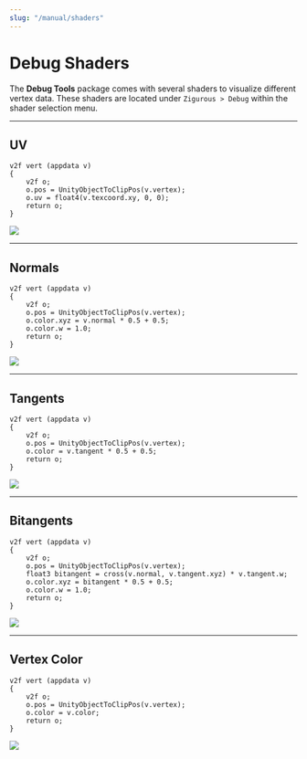 ```yaml
---
slug: "/manual/shaders"
---
```


# Debug Shaders

The **Debug Tools** package comes with several shaders to visualize different vertex data. These shaders are located under `Zigurous > Debug` within the shader selection menu.

<hr/>

## UV

```
v2f vert (appdata v)
{
    v2f o;
    o.pos = UnityObjectToClipPos(v.vertex);
    o.uv = float4(v.texcoord.xy, 0, 0);
    return o;
}
```

![](https://docs.unity3d.com/uploads/Main/SL-DebugUV1.png)

<hr/>

## Normals

```
v2f vert (appdata v)
{
    v2f o;
    o.pos = UnityObjectToClipPos(v.vertex);
    o.color.xyz = v.normal * 0.5 + 0.5;
    o.color.w = 1.0;
    return o;
}
```

![](https://docs.unity3d.com/uploads/Main/SL-DebugNormals.png)

<hr/>

## Tangents

```
v2f vert (appdata v)
{
    v2f o;
    o.pos = UnityObjectToClipPos(v.vertex);
    o.color = v.tangent * 0.5 + 0.5;
    return o;
}
```

![](https://docs.unity3d.com/uploads/Main/SL-DebugTangents.png)

<hr/>

## Bitangents

```
v2f vert (appdata v)
{
    v2f o;
    o.pos = UnityObjectToClipPos(v.vertex);
    float3 bitangent = cross(v.normal, v.tangent.xyz) * v.tangent.w;
    o.color.xyz = bitangent * 0.5 + 0.5;
    o.color.w = 1.0;
    return o;
}
```

![](https://docs.unity3d.com/uploads/Main/SL-DebugBinormals.png)

<hr/>

## Vertex Color

```
v2f vert (appdata v)
{
    v2f o;
    o.pos = UnityObjectToClipPos(v.vertex);
    o.color = v.color;
    return o;
}
```

![](https://docs.unity3d.com/uploads/Main/SL-DebugColors.png)
